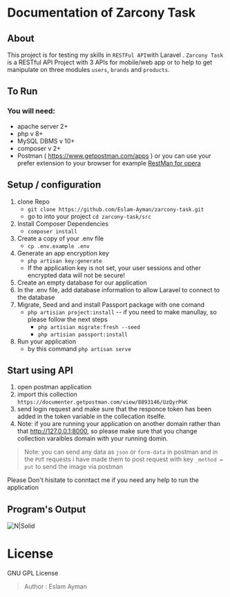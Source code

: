 # Documentation of Zarcony Task
## About
This project is  for testing my skills in `RESTFul API`with Laravel  .
`Zarcony Task` is a RESTful API Project with 3 APIs for mobile/web app or to help to get manipulate on three modules `users`, `brands` and `products`.

## To Run
### You will need:
- apache server 2+
- php v 8+
- MySQL DBMS v 10+
- composer v 2+
- Postman ( https://www.getpostman.com/apps )
or you can use your prefer extension to your browser for example [ RestMan for opera ](https://addons.opera.com/en/extensions/details/restman/)

## Setup / configuration
 1. clone Repo 
    - `git clone https://github.com/Eslam-Ayman/zarcony-task.git`
    - go to into your project `cd zarcony-task/src`
 2. Install Composer Dependencies
    - ```composer install```
 3. Create a copy of your .env file
    - ```cp .env.example .env```
 4. Generate an app encryption key
    - ```php artisan key:generate```
    - If the application key is not set, your user sessions and other encrypted data will not be secure!
 5. Create an empty database for our application
 6. In the .env file, add database information to allow Laravel to connect to the database
 7. Migrate, Seed and and install Passport package with one comand 
    - `php artisian project:install`
    -- if you need to make manullay, so please follow the next steps
        - `php artisian migrate:fresh --seed`
        - `php artisian passport:install`
8. Run your application 
    - by this command `php artisan serve`

## Start using API
1. open postman application
2. import this collection `https://documenter.getpostman.com/view/8893146/UzQyrPkK`
3. send  login request and make sure that the responce token has been added in the token variable in the collecation itselfe.
4. Note: if you are running your application on another domain rather than that  <http://127.0.0.1:8000>, so please make sure that you change collection varaibles domain with your running domin.

> Note: you can send any data as `json` or `form-data` in postman and in the `PUT` requests i have made them to post request with key `_method = put` to send the image via postman

Please Don't hisitate to conntact me if you need any help to run the application
## Program's Output
![N|Solid](https://i.ibb.co/5LQDgSv/image-2022-07-20-124152.png)

# License 
GNU GPL License
> Author : Eslam Ayman 
